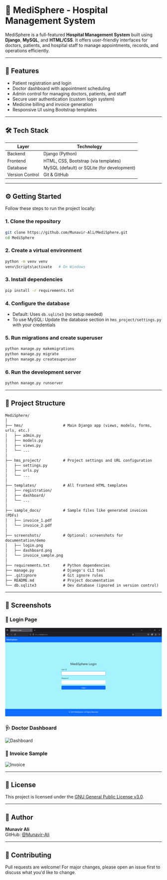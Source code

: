 # 🏥 MediSphere - Hospital Management System

MediSphere is a full-featured **Hospital Management System** built using **Django**, **MySQL**, and **HTML/CSS**. It offers user-friendly interfaces for doctors, patients, and hospital staff to manage appointments, records, and operations efficiently.

---

## 🚀 Features

- Patient registration and login
- Doctor dashboard with appointment scheduling
- Admin control for managing doctors, patients, and staff
- Secure user authentication (custom login system)
- Medicine billing and invoice generation
- Responsive UI using Bootstrap templates

---

## 🛠️ Tech Stack

| Layer          | Technology                           |
|----------------|----------------------------------------|
| Backend        | Django (Python)                        |
| Frontend       | HTML, CSS, Bootstrap (via templates)   |
| Database       | MySQL (default) or SQLite (for development) |
| Version Control| Git & GitHub                          |

---

## ⚙️ Getting Started

Follow these steps to run the project locally:

### 1. Clone the repository

```bash
git clone https://github.com/Munavir-Ali/MediSphere.git
cd MediSphere
```

### 2. Create a virtual environment

```bash
python -m venv venv
venv\Scripts\activate   # On Windows
```

### 3. Install dependencies

```bash
pip install -r requirements.txt
```

### 4. Configure the database

- Default: Uses `db.sqlite3` (no setup needed)
- To use MySQL: Update the database section in `hms_project/settings.py` with your credentials

### 5. Run migrations and create superuser

```bash
python manage.py makemigrations
python manage.py migrate
python manage.py createsuperuser
```

### 6. Run the development server

```bash
python manage.py runserver
```

---

## 📁 Project Structure

```
MediSphere/
│
├── hms/                  # Main Django app (views, models, forms, urls, etc.)
│   ├── admin.py
│   ├── models.py
│   ├── views.py
│   └── ...
│
├── hms_project/          # Project settings and URL configuration
│   ├── settings.py
│   ├── urls.py
│   └── ...
│
├── templates/            # All frontend HTML templates
│   ├── registration/
│   ├── dashboard/
│   └── ...
│
├── sample_docs/          # Sample files like generated invoices (PDFs)
│   ├── invoice_1.pdf
│   └── invoice_2.pdf
│
├── screenshots/          # Optional: screenshots for documentation/demo
│   ├── login.png
│   ├── dashboard.png
│   └── invoice_sample.png
│
├── requirements.txt      # Python dependencies
├── manage.py             # Django's CLI tool
├── .gitignore            # Git ignore rules
├── README.md             # Project documentation
└── db.sqlite3            # Dev database (ignored in version control)
```

---

## 📸 Screenshots

### 🔐 Login Page
![Login Page](screenshots/login.png)

### 🩺 Doctor Dashboard
![Dashboard](screenshots/dashboard.png)

### 🧾 Invoice Sample
![Invoice](screenshots/invoice_sample.png)

---

## 📄 License

This project is licensed under the [GNU General Public License v3.0](https://www.gnu.org/licenses/gpl-3.0.en.html).

---

## 👤 Author

**Munavir Ali**  
GitHub: [@Munavir-Ali](https://github.com/Munavir-Ali)

---

## 🤝 Contributing

Pull requests are welcome! For major changes, please open an issue first to discuss what you'd like to change.
